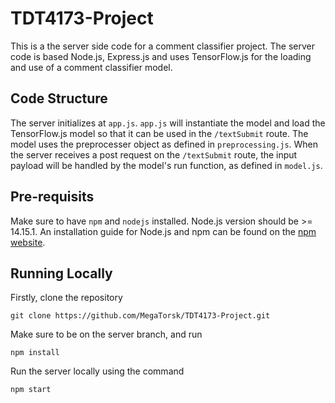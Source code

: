 # TDT4173-Project
This is a the server side code for a comment classifier project. The server code is based Node.js, Express.js and uses TensorFlow.js for the loading and use of a comment classifier model.

## Code Structure
The server initializes at `app.js`. `app.js` will instantiate the model and load the TensorFlow.js model so that it can be used in the `/textSubmit` route. The model uses the preprocesser object as defined in `preprocessing.js`. When the server receives a post request on the `/textSubmit` route,  the input payload will be handled by the model's run function, as defined in `model.js`.

## Pre-requisits
Make sure to have `npm` and `nodejs` installed. Node.js version should be >= 14.15.1. An installation guide for Node.js and npm can be found on the [npm website](https://www.npmjs.com/get-npm).

## Running Locally
Firstly, clone the repository
```
git clone https://github.com/MegaTorsk/TDT4173-Project.git
```
Make sure to be on the server branch, and run
```
npm install
```
Run the server locally using the command
```
npm start
```
